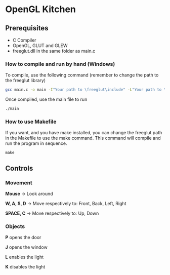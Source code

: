 # OpenGL Kitchen

## Prerequisites

- C Compiler
- OpenGL, GLUT and GLEW
- freeglut.dll in the same folder as main.c
  

### How to compile and run by hand (Windows)

To compile, use the following command (remember to change the path to the freeglut library)

```bash
gcc main.c -o main -I"Your path to \freeglut\include" -L"Your path to \freeglut\lib" -lfreeglut -lopengl32 -lglu32 -lm
```

Once compiled, use the main file to run

```bash
./main
```

### How to use Makefile

If you want, and you have make installed, you can change the freeglut path in the Makefile to use the make command. This command will compile and run the program in sequence.

```
make
```

## Controls

### Movement

**__Mouse__** -> Look around

**__W, A, S, D__** -> Move respectively to: Front, Back, Left, Right

**__SPACE, C__** -> Move respectively to: Up, Down
### Objects

**__P__** opens the door

**__J__** opens the window

**__L__** enables the light

**__K__** disables the light